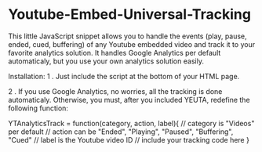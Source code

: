 Youtube-Embed-Universal-Tracking
================================

This little JavaScript snippet allows you to handle the events (play, pause, ended, cued, buffering) of any Youtube 
embedded video and track it to your favorite analytics solution. 
It handles Google Analytics per default automaticaly, but you use your own analytics solution easily.

Installation:
1 . Just include the script at the bottom of your HTML page.
<script type="text/javascript" src="yeuta-1.0.js"></script>	

2 . If you use Google Analytics, no worries, all the tracking is done automaticaly. Otherwise, you must, after you included 
YEUTA, redefine the following function:

YTAnalyticsTrack = function(category, action, label){
    // category is "Videos" per default
    // action can be "Ended", "Playing", "Paused", "Buffering", "Cued"
    // label is the Youtube video ID
    // include your tracking code here
}

